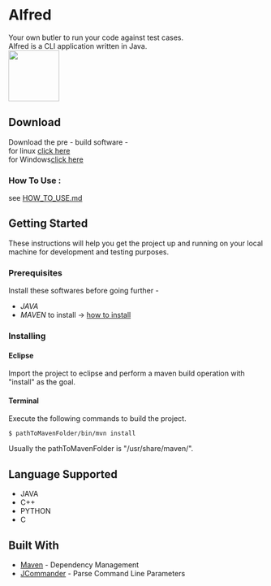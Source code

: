 # Alfred
Your own butler to run your code against test cases.<br />
Alfred is a CLI application written in Java.<br />
<img src="https://vignette1.wikia.nocookie.net/batman/images/2/2c/Batman_TAS_-_Alfred_Pennyworth.jpg/revision/latest?cb=20170629213713" width="100">

## Download 
Download the pre - build software -<br/>
for linux [click here](https://sourceforge.net/projects/nkg447-alfred/files/Alfred-0.0.1-linux.tar.gz/download) <br/>
for Windows[click here](https://sourceforge.net/projects/nkg447-alfred/files/Alfred-0.0.1-Windows.exe/download)<br/>

### How To Use : 
see [HOW_TO_USE.md](https://github.com/nkg447/Alfred/blob/master/HOW_TO_USE.md)

## Getting Started
These instructions will help you get the project up and running on your local machine for development and testing purposes.

### Prerequisites
Install these softwares before going further - 
* *JAVA*
* *MAVEN* to install -> [how to install](https://www.mkyong.com/maven/how-to-install-maven-in-ubuntu/)

### Installing
#### Eclipse
Import the project to eclipse and perform a maven build operation with "install" as the goal.

#### Terminal
Execute the following commands to build the project.
```
$ pathToMavenFolder/bin/mvn install
```
Usually the pathToMavenFolder is "/usr/share/maven/".


## Language Supported 
* JAVA
* C++
* PYTHON
* C

## Built With
* [Maven](https://maven.apache.org/) - Dependency Management
* [JCommander](jcommander.org) - Parse Command Line Parameters

